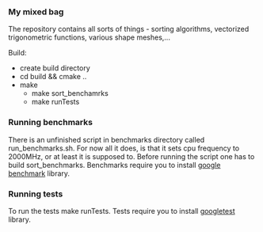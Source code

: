 ### My mixed bag
The repository contains all sorts of things - sorting algorithms, vectorized trigonometric functions, various shape meshes,...

Build:
* create build directory
* cd build && cmake ..
* make
  * make sort_benchamrks
  * make runTests


### Running benchmarks
There is an unfinished script in benchmarks directory called run_benchmarks.sh. For now all it does, is that it sets cpu frequency to 2000MHz, or at least it is supposed to. Before running the script one has to build sort_benchmarks. Benchmarks require you to install [google benchmark](https://github.com/google/benchmark) library.

### Running tests
To run the tests make runTests. Tests require you to install [googletest](https://github.com/google/googletest) library.
